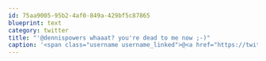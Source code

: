 ```yaml
---
id: 75aa9005-95b2-4af0-849a-429bf5c87865
blueprint: text
category: twitter
title: "'@dennispowers whaaat? you're dead to me now ;-)"
caption: '<span class="username username_linked">@<a href="https://twitter.com/dennispowers" title="Dennis Powers">dennispowers</a></span> whaaat? you''re dead to me now ;-)'
---
```

